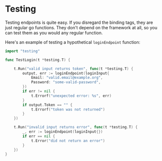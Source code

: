 # Testing

Testing endpoints is quite easy. If you disregard the binding tags, they are just regular go functions. They don't depend on the framework at all, so you can test them as you would any regular function.

Here's an example of testing a hypothetical `loginEndpoint` function:

```go
import "testing"

func TestLogin(t *testing.T) {

    t.Run("valid input returns token", func(t *testing.T) {
        output, err := loginEndpoint(loginInput{
            Email: "valid.email@example.org",
            Password: "some-valid-password",
        })
        if err != nil {
            t.Errorf("unexpected error: %s", err)
        }
        if output.Token == "" {
            t.Errorf("token was not returned")
        }
    })

    t.Run("invalid input returns error", func(t *testing.T) {
        _, err := loginEndpoint(loginInput{})
        if err == nil {
            t.Error("did not return an error")
        }
    })
}
```
